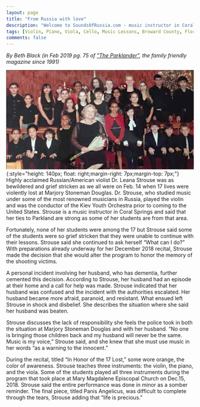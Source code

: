 ```yaml
---
layout: page
title: "From Russia with love"
description: "Welcome to SoundsOfRussia.com - music instructor in Coral Springs"
tags: [Violin, Piano, Viola, Cello, Music Lessons, Broward County, Florida]
comments: false
---
```


_By Beth Black (in Feb 2019 pg. 75 of ["The Parklander"](https://www.TheParklander.com), the family friendly magazine since 1991)_

![SoundsOfRussia.com - music instructor in Coral Springs](/images/music/teacher/parkland/violin-lessons-soundsofrussia.com.png){:style="height: 140px; float: right;margin-right: 7px;margin-top: 7px;"} Highly acclaimed Russian/American violist Dr. Leana
Strouse was as bewildered and grief stricken as we all
were on Feb. 14 when 17 lives were violently lost at Marjory
Stoneman Douglas. Dr. Strouse, who studied music under
some of the most renowned musicians in Russia, played the
violin and was the conductor of the Kiev Youth Orchestra prior
to coming to the United States. Strouse is a music instructor in
Coral Springs and said that her ties to Parkland are strong as
some of her students are from that area.

Fortunately, none of her students were among the 17 but
Strouse said some of the students were so grief stricken
that they were unable to continue with their lessons. Strouse
said she continued to ask herself “What can I do?” With
preparations already underway for her December 2018 recital,
Strouse made the decision that she would alter the program to
honor the memory of the shooting victims.

A personal incident involving her husband, who has dementia,
further cemented this decision. According to Strouse, her
husband had an episode at their home and a call for help
was made. Strouse indicated that her husband was confused
and the incident with the authorities escalated. Her husband
became more afraid, paranoid, and resistant. What ensued
left Strouse in shock and disbelief. She describes the situation
where she said her husband was beaten.

Strouse discusses the lack of responsibility she feels the police
took in both the situation at Marjory Stoneman Douglas and
with her husband. “No one is bringing those children back
and my husband will never be the same. Music is my voice,”
Strouse said, and she knew that she must use music in her
words “as a warning to the innocent.”

During the recital, titled “In Honor of the 17 Lost,” some
wore orange, the color of awareness. Strouse teaches three
instruments: the violin, the piano, and the viola. Some of the
students played all three instruments during the program that
took place at Mary Magdalene Episcopal Church on Dec.15, 2018. 
Strouse said the entire performance was done in minor
as a somber reminder. The final piece, titled Panis Angelicus,
was difficult to complete through the tears, Strouse adding
that “life is precious.” 
